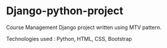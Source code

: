 # Django-python-project
Course Management Django project written using MTV pattern.

Technologies used : Python, HTML, CSS, Bootstrap
